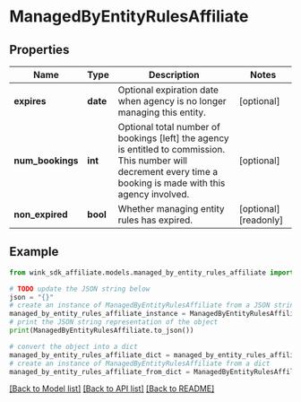 # ManagedByEntityRulesAffiliate


## Properties

Name | Type | Description | Notes
------------ | ------------- | ------------- | -------------
**expires** | **date** | Optional expiration date when agency is no longer managing this entity. | [optional] 
**num_bookings** | **int** | Optional total number of bookings [left] the agency is entitled to commission. This number will decrement every time a booking is made with this agency involved. | [optional] 
**non_expired** | **bool** | Whether managing entity rules has expired. | [optional] [readonly] 

## Example

```python
from wink_sdk_affiliate.models.managed_by_entity_rules_affiliate import ManagedByEntityRulesAffiliate

# TODO update the JSON string below
json = "{}"
# create an instance of ManagedByEntityRulesAffiliate from a JSON string
managed_by_entity_rules_affiliate_instance = ManagedByEntityRulesAffiliate.from_json(json)
# print the JSON string representation of the object
print(ManagedByEntityRulesAffiliate.to_json())

# convert the object into a dict
managed_by_entity_rules_affiliate_dict = managed_by_entity_rules_affiliate_instance.to_dict()
# create an instance of ManagedByEntityRulesAffiliate from a dict
managed_by_entity_rules_affiliate_from_dict = ManagedByEntityRulesAffiliate.from_dict(managed_by_entity_rules_affiliate_dict)
```
[[Back to Model list]](../README.md#documentation-for-models) [[Back to API list]](../README.md#documentation-for-api-endpoints) [[Back to README]](../README.md)


